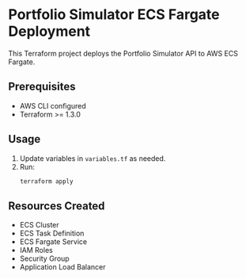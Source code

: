 # Portfolio Simulator ECS Fargate Deployment

This Terraform project deploys the Portfolio Simulator API to AWS ECS Fargate.

## Prerequisites
- AWS CLI configured
- Terraform >= 1.3.0


## Usage

1. Update variables in `variables.tf` as needed.
2. Run:
   ```powershell
   terraform apply
   ```

## Resources Created
- ECS Cluster
- ECS Task Definition
- ECS Fargate Service
- IAM Roles
- Security Group
- Application Load Balancer
